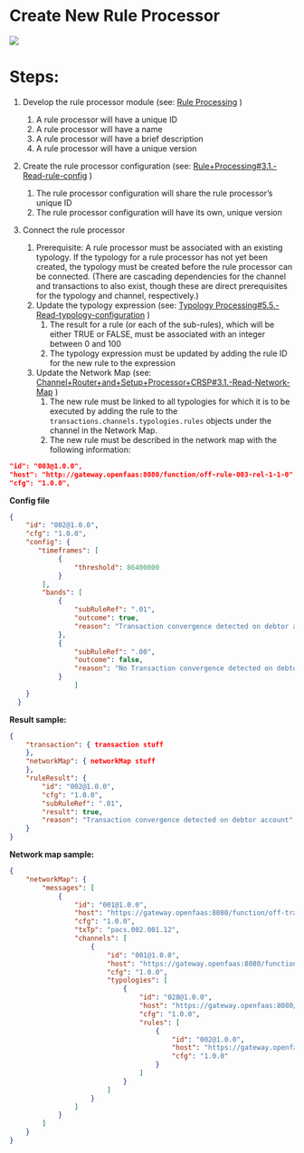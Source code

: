 # Create New Rule Processor

![](../../Images/image-20220902-101425.png)

# Steps:

1. Develop the rule processor module (see: [Rule Processing](../01-Getting-Started/01-Developer-Documentation/02-Documentation/04-Rule-Processing.md) )
    1. A rule processor will have a unique ID
    2. A rule processor will have a name
    3. A rule processor will have a brief description
    4. A rule processor will have a unique version

2. Create the rule processor configuration (see: [Rule+Processing#3.1.-Read-rule-config](../01-Getting-Started/01-Developer-Documentation/02-Documentation/04-Rule-Processing.md#31-Read-rule-config) )
    1. The rule processor configuration will share the rule processor’s unique ID
    2. The rule processor configuration will have its own, unique version
3. Connect the rule processor
    1. Prerequisite: A rule processor must be associated with an existing typology. If the typology for a rule processor has not yet been created, the typology must be created before the rule processor can be connected. (There are cascading dependencies for the channel and transactions to also exist, though these are direct prerequisites for the typology and channel, respectively.)
    2. Update the typology expression (see: [Typology Processing#5.5.-Read-typology-configuration](../Typology-Processing.md#55-read-typology-configuration) )
        1. The result for a rule (or each of the sub-rules), which will be either TRUE or FALSE, must be associated with an integer between 0 and 100
        2. The typology expression must be updated by adding the rule ID for the new rule to the expression
    3. Update the Network Map (see: [Channel+Router+and+Setup+Processor+CRSP#3.1.-Read-Network-Map](Channel+Router+and+Setup+Processor+CRSP#3.1.-Read-Network-Map) )
        1. The new rule must be linked to all typologies for which it is to be executed by adding the rule to the `transactions.channels.typologies.rules` objects under the channel in the Network Map.
        2. The new rule must be described in the network map with the following information:

```json
"id": "003@1.0.0",
"host": "http://gateway.openfaas:8080/function/off-rule-003-rel-1-1-0"
"cfg": "1.0.0",
```

**Config file**

```json
{
    "id": "002@1.0.0",
    "cfg": "1.0.0",
    "config": {
       "timeframes": [
            {
                "threshold": 86400000
            }
        ],
        "bands": [
            {
                "subRuleRef": ".01",
                "outcome": true,
                "reason": "Transaction convergence detected on debtor account"
            },
            {
                "subRuleRef": ".00",
                "outcome": false,
                "reason": "No Transaction convergence detected on debtor account"
            }
                ]
    }
  }
```

**Result sample:**

```json
{
    "transaction": { transaction stuff
    },
    "networkMap": { networkMap stuff
    },
    "ruleResult": {
        "id": "002@1.0.0",
        "cfg": "1.0.0",
        "subRuleRef": ".01",
        "result": true,
        "reason": "Transaction convergence detected on debtor account"
    }
}
```

**Network map sample:**

```json
{
    "networkMap": {
        "messages": [
            {
                "id": "001@1.0.0",
                "host": "https://gateway.openfaas:8080/function/off-transaction-aggregation-decisioning-processor-rel-1-1-0",
                "cfg": "1.0.0",
                "txTp": "pacs.002.001.12",
                "channels": [
                    {
                        "id": "001@1.0.0",
                        "host": "https://gateway.openfaas:8080/function/off-channel-aggregation-decisioning-processor-rel-1-1-0",
                        "cfg": "1.0.0",
                        "typologies": [
                            {
                                "id": "028@1.0.0",
                                "host": "https://gateway.openfaas:8080/function/off-typology-processor-rel-1-0-0",
                                "cfg": "1.0.0",
                                "rules": [
                                    {
                                        "id": "002@1.0.0",
                                        "host": "https://gateway.openfaas:8080/function/off-rule-002-rel-1-0-0",
                                        "cfg": "1.0.0"
                                    }
                                ]
                            }
                        ]
                    }
                ]
            }
        ]
    }
}

```

